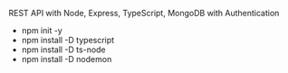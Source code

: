 REST API with Node, Express, TypeScript, MongoDB with Authentication

- npm init -y
- npm install -D typescript
- npm install -D ts-node    
- npm install -D nodemon